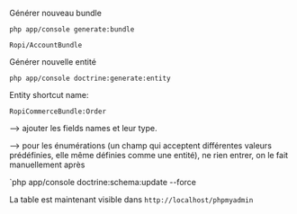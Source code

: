 Générer nouveau bundle

	php app/console generate:bundle

	Ropi/AccountBundle


Générer nouvelle entité

	php app/console doctrine:generate:entity

Entity shortcut name: 

	RopiCommerceBundle:Order

--> ajouter les fields names et leur type.

--> pour les énumérations (un champ qui acceptent différentes valeurs prédéfinies, elle même définies comme une entité), ne rien entrer, on le fait manuellement après

`php app/console doctrine:schema:update --force

La table est maintenant visible dans `http://localhost/phpmyadmin`

